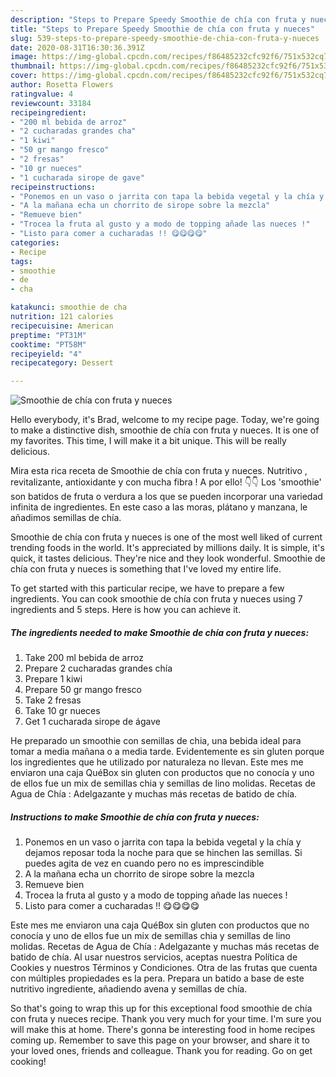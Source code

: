 ```yaml
---
description: "Steps to Prepare Speedy Smoothie de chía con fruta y nueces"
title: "Steps to Prepare Speedy Smoothie de chía con fruta y nueces"
slug: 539-steps-to-prepare-speedy-smoothie-de-chia-con-fruta-y-nueces
date: 2020-08-31T16:30:36.391Z
image: https://img-global.cpcdn.com/recipes/f86485232cfc92f6/751x532cq70/smoothie-de-chia-con-fruta-y-nueces-foto-principal.jpg
thumbnail: https://img-global.cpcdn.com/recipes/f86485232cfc92f6/751x532cq70/smoothie-de-chia-con-fruta-y-nueces-foto-principal.jpg
cover: https://img-global.cpcdn.com/recipes/f86485232cfc92f6/751x532cq70/smoothie-de-chia-con-fruta-y-nueces-foto-principal.jpg
author: Rosetta Flowers
ratingvalue: 4
reviewcount: 33184
recipeingredient:
- "200 ml bebida de arroz"
- "2 cucharadas grandes cha"
- "1 kiwi"
- "50 gr mango fresco"
- "2 fresas"
- "10 gr nueces"
- "1 cucharada sirope de gave"
recipeinstructions:
- "Ponemos en un vaso o jarrita con tapa la bebida vegetal y la chía y dejamos reposar toda la noche para que se hinchen las semillas. Si puedes agita de vez en cuando pero no es imprescindible"
- "A la mañana echa un chorrito de sirope sobre la mezcla"
- "Remueve bien"
- "Trocea la fruta al gusto y a modo de topping añade las nueces !"
- "Listo para comer a cucharadas !! 😋😋😋😋"
categories:
- Recipe
tags:
- smoothie
- de
- cha

katakunci: smoothie de cha 
nutrition: 121 calories
recipecuisine: American
preptime: "PT31M"
cooktime: "PT58M"
recipeyield: "4"
recipecategory: Dessert

---
```



![Smoothie de chía con fruta y nueces](https://img-global.cpcdn.com/recipes/f86485232cfc92f6/751x532cq70/smoothie-de-chia-con-fruta-y-nueces-foto-principal.jpg)

Hello everybody, it's Brad, welcome to my recipe page. Today, we're going to make a distinctive dish, smoothie de chía con fruta y nueces. It is one of my favorites. This time, I will make it a bit unique. This will be really delicious.

Mira esta rica receta de Smoothie de chía con fruta y nueces. Nutritivo , revitalizante, antioxidante y con mucha fibra ! A por ello! 👇👇 Los &#39;smoothie&#39; son batidos de fruta o verdura a los que se pueden incorporar una variedad infinita de ingredientes. En este caso a las moras, plátano y manzana, le añadimos semillas de chía.

Smoothie de chía con fruta y nueces is one of the most well liked of current trending foods in the world. It's appreciated by millions daily. It is simple, it's quick, it tastes delicious. They're nice and they look wonderful. Smoothie de chía con fruta y nueces is something that I've loved my entire life.


To get started with this particular recipe, we have to prepare a few ingredients. You can cook smoothie de chía con fruta y nueces using 7 ingredients and 5 steps. Here is how you can achieve it.

<!--inarticleads1-->

##### The ingredients needed to make Smoothie de chía con fruta y nueces:

1. Take 200 ml bebida de arroz
1. Prepare 2 cucharadas grandes chía
1. Prepare 1 kiwi
1. Prepare 50 gr mango fresco
1. Take 2 fresas
1. Take 10 gr nueces
1. Get 1 cucharada sirope de ágave


He preparado un smoothie con semillas de chia, una bebida ideal para tomar a media mañana o a media tarde. Evidentemente es sin gluten porque los ingredientes que he utilizado por naturaleza no llevan. Este mes me enviaron una caja QuéBox sin gluten con productos que no conocía y uno de ellos fue un mix de semillas chia y semillas de lino molidas. Recetas de Agua de Chía : Adelgazante y muchas más recetas de batido de chía. 

<!--inarticleads2-->

##### Instructions to make Smoothie de chía con fruta y nueces:

1. Ponemos en un vaso o jarrita con tapa la bebida vegetal y la chía y dejamos reposar toda la noche para que se hinchen las semillas. Si puedes agita de vez en cuando pero no es imprescindible
1. A la mañana echa un chorrito de sirope sobre la mezcla
1. Remueve bien
1. Trocea la fruta al gusto y a modo de topping añade las nueces !
1. Listo para comer a cucharadas !! 😋😋😋😋


Este mes me enviaron una caja QuéBox sin gluten con productos que no conocía y uno de ellos fue un mix de semillas chia y semillas de lino molidas. Recetas de Agua de Chía : Adelgazante y muchas más recetas de batido de chía. Al usar nuestros servicios, aceptas nuestra Política de Cookies y nuestros Términos y Condiciones. Otra de las frutas que cuenta con múltiples propiedades es la pera. Prepara un batido a base de este nutritivo ingrediente, añadiendo avena y semillas de chía. 

So that's going to wrap this up for this exceptional food smoothie de chía con fruta y nueces recipe. Thank you very much for your time. I'm sure you will make this at home. There's gonna be interesting food in home recipes coming up. Remember to save this page on your browser, and share it to your loved ones, friends and colleague. Thank you for reading. Go on get cooking!
